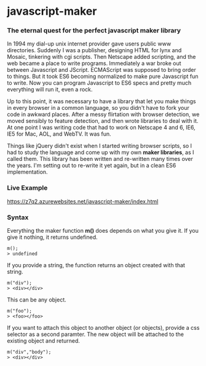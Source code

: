 # javascript-maker

### The eternal quest for the perfect javascript maker library

In 1994 my dial-up unix internet provider gave users public www directories. 
Suddenly I was a publisher, designing HTML for lynx and Mosaic, tinkering with cgi scripts.
Then Netscape added scripting, and the web became a place to write programs.
Immediately a war broke out between Javascript and JScript.
ECMAScript was supposed to bring order to things.
But it took ES6 becoming normalized to make pure Javascript fun to write.
Now you can program Javascript to ES6 specs and pretty much everything will run it, even a rock.

Up to this point, it was necessary to have a library that let you make things in every browser in a common language,
so you didn't have to fork your code in awkward places.
After a messy flirtation with browser detection, we moved sensibly to feature detection, and then wrote libraries to deal with it.
At one point I was writing code that had to work on Netscape 4 and 6, IE6, IE5 for Mac, AOL, and WebTV. It was fun.

Things like jQuery didn't exist when I started writing browser scripts, 
so I had to study the language and come up with my own **maker libraries**, as I called them.
This library has been written and re-written many times over the years. 
I'm setting out to re-write it yet again, but in a clean ES6 implementation.

### Live Example

<a href="https://z7q2.azurewebsites.net/javascript-maker/index.html">https://z7q2.azurewebsites.net/javascript-maker/index.html</a>

### Syntax

Everything the maker function **m()** does depends on what you give it. If you give it nothing, it returns undefined.
```
m();
> undefined
```


If you provide a string, the function returns an object created with that string.
```
m("div");
> <div></div>
```

This can be any object.
```
m("foo");
> <foo></foo>
```

If you want to attach this object to another object (or objects), provide a css selector as a second paramter. The new object will be attached to the existing object and returned.
```
m("div","body");
> <div></div>
```
